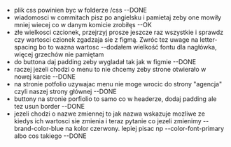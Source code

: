 - plik css powinien byc w folderze /css
  --DONE
- wiadomosci w commitach pisz po angielsku i pamietaj zeby one mowiły mniej wiecej co w danym komicie zrobiłęs
  --OK
- złe wielkosci czcionek, przejrzyj prosze jeszcze raz wszystkie i sprawdz czy wartosci czionek zgadzaja sie z figmą. Zwróc tez uwage na letter-spacing bo to wazna wartosc
  --dodałem wielkość fontu dla nagłówka, więcej grzechów nie pamiętam
- do buttona daj padding zeby wygladał tak jak w figmie
  --DONE
- raczej jezeli chodzi o menu to nie chcemy zeby strone otwierało w nowej karcie
  --DONE
- na stronie potfolio uzywajac menu nie moge wrocic do strony "agencja" czyli naszej strony głównej
  --DONE
- buttony na stronie porfiolio to samo co w headerze, dodaj padding ale tez usun border
  --DONE
- jezeli chodzi o nazwe zmiennej to jak nazwa wskazuje mozliwe ze kiedys ich wartosci sie zmienia i teraz pytanie co jezeli zmienimy --brand-color-blue na kolor czerwony. lepiej pisac np --color-font-primary albo cos takiego
  --DONE
